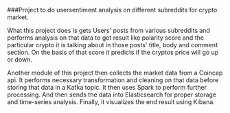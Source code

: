 ###Project to do usersentiment analysis on different subreddits for crypto market. 

What this project does is gets Users' posts from various subreddits and performs analysis on that data to get result like polarity score and the particular crypto it is talking about in those posts' title, body and comment section. On the basis of that score it predicts if the cryptos price will go up or down. 

Another module of this project then collects the market data from a Coincap api. It performs necessary transformation and cleaning on that data before storing that data in a Kafka topic. It then uses Spark to perform further processing. And then sends the data into Elasticsearch for proper storage and time-series analysis. Finally, it visualizes the end result using Kibana. 